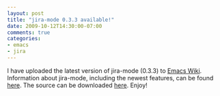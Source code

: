 ```yaml
---
layout: post
title: "jira-mode 0.3.3 available!"
date: 2009-10-12T14:30:00-07:00
comments: true
categories:
- emacs
- jira
---
```

I have uploaded the latest version of jira-mode (0.3.3) to [Emacs Wiki](http://www.emacswiki.org). Information about jira-mode, including the newest features, can be found [here](http://www.emacswiki.org/emacs/JiraMode). The source can be downloaded [here](http://www.emacswiki.org/emacs/jira.el). Enjoy!
